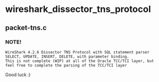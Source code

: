 # wireshark_dissector_tns_protocol

## packet-tns.c

### NOTE!
```
WireShark 4.2.6 Dissector TNS Protocol with SQL statement parser SELECT, UPDATE, INSERT, DELETE, with parameter binding.
This is not complete (WIP) at all of the Oracle TCC/TCI layer, but feel free to complete the parsing of the TCC/TCI layer
```

Good luck :)

